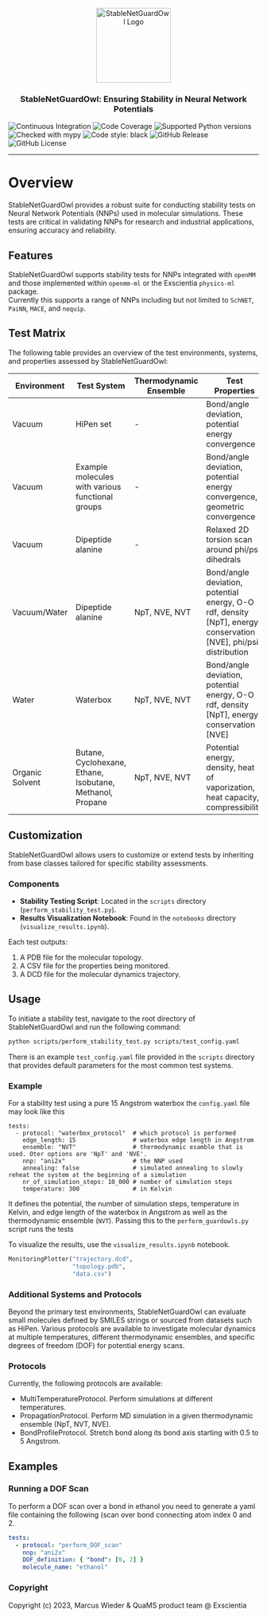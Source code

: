 <p align="center">
  <img src="https://github.com/Exscientia/StableNetGuardOwl/assets/31651017/6e72dbdd-3fae-4463-bde3-bbaf54b459a7" alt="StableNetGuardOwl Logo" width="150">
  <h3 align="center">StableNetGuardOwl: Ensuring Stability in Neural Network Potentials</h3>
</p>
<p align="center">

[//]: # (Badges)
![Continuous Integration](https://github.com/Exscientia/StableNetGuardOwl/actions/workflows/CI.yaml/badge.svg?branch=main)
![Code Coverage](https://codecov.io/gh/Exscientia/StableNetGuardOwl/branch/main/graph/badge.svg)
![Supported Python versions](https://img.shields.io/badge/python-%5E3.10-blue.svg)
![Checked with mypy](https://img.shields.io/badge/mypy-checked-blue)
![Code style: black](https://img.shields.io/badge/code%20style-black-000000.svg)
![GitHub Release](https://badgen.net/github/release/Exscientia/StableNetGuardOwl)
![GitHub License](https://img.shields.io/github/license/Exscientia/StableNetGuardOwl?color=green)
</p>

---

# Overview

StableNetGuardOwl provides a robust suite for conducting stability tests on Neural Network Potentials (NNPs) used in molecular simulations. These tests are critical in validating NNPs for research and industrial applications, ensuring accuracy and reliability.

## Features

StableNetGuardOwl supports stability tests for NNPs integrated with `openMM` and those implemented within `openmm-ml` or the Exscientia `physics-ml` package.  
Currently this supports a range of NNPs including but not limited to `SchNET`, `PaiNN`, `MACE`, and `nequip`.

## Test Matrix

The following table provides an overview of the test environments, systems, and properties assessed by StableNetGuardOwl:


| Environment     | Test System                                              | Thermodynamic Ensemble | Test Properties                                                                                    |
|-----------------|----------------------------------------------------------|------------------------|---------------------------------------------------------------------------------------------------|
| Vacuum          | HiPen set                                                | -                      | Bond/angle deviation, potential energy convergence                                                |
| Vacuum          | Example molecules with various functional groups         | -                      | Bond/angle deviation, potential energy convergence, geometric convergence                        |
| Vacuum          | Dipeptide alanine                                        | -                      | Relaxed 2D torsion scan around phi/psi dihedrals                                                 |
| Vacuum/Water    | Dipeptide alanine                                        | NpT, NVE, NVT          | Bond/angle deviation, potential energy, O-O rdf, density [NpT], energy conservation [NVE], phi/psi distribution |
| Water           | Waterbox                                                 | NpT, NVE, NVT          | Bond/angle deviation, potential energy, O-O rdf, density [NpT], energy conservation [NVE]         |
| Organic Solvent | Butane, Cyclohexane, Ethane, Isobutane, Methanol, Propane | NpT, NVE, NVT         | Potential energy, density, heat of vaporization, heat capacity, compressibility                   |

## Customization

StableNetGuardOwl allows users to customize or extend tests by inheriting from base classes tailored for specific stability assessments.

### Components

- **Stability Testing Script**: Located in the `scripts` directory (`perform_stability_test.py`).
- **Results Visualization Notebook**: Found in the `notebooks` directory (`visualize_results.ipynb`).


Each test outputs:
1. A PDB file for the molecular topology.
2. A CSV file for the properties being monitored.
3. A DCD file for the molecular dynamics trajectory.

## Usage

To initiate a stability test, navigate to the root directory of StableNetGuardOwl and run the following command:

```bash
python scripts/perform_stability_test.py scripts/test_config.yaml
```
There is an example `test_config.yaml` file provided in the `scripts` directory that provides default parameters for the most common test systems.

### Example
For a stability test using a pure 15 Angstrom waterbox the `config.yaml` file may look like this
```
tests:
  - protocol: "waterbox_protocol"  # which protocol is performed
    edge_length: 15                # waterbox edge length in Angstrom
    ensemble: "NVT"                # thermodynamic esamble that is used. Oter options are 'NpT' and 'NVE'.
    nnp: "ani2x"                   # the NNP used
    annealing: false               # simulated annealing to slowly reheat the system at the beginning of a simulation
    nr_of_simulation_steps: 10_000 # number of simulation steps
    temperature: 300               # in Kelvin
```
It defines the potential, the number of simulation steps, temperature in Kelvin, and edge length of the waterbox in Angstrom as well as the thermodynamic ensemble (`NVT`). Passing this to the `perform_guardowls.py` script runs the tests

To visualize the results, use the `visualize_results.ipynb` notebook.

```python
MonitoringPlotter("trajectory.dcd", 
                  "topology.pdb", 
                  "data.csv")
```

### Additional Systems and Protocols
Beyond the primary test environments, StableNetGuardOwl can evaluate small molecules defined by SMILES strings or sourced from datasets such as HiPen. Various protocols are available to investigate molecular dynamics at multiple temperatures, different thermodynamic ensembles, and specific degrees of freedom (DOF) for potential energy scans.


### Protocols
Currently, the following protocols are available:

- MultiTemperatureProtocol. Perform simulations at different temperatures.
- PropagationProtocol. Perform MD simulation in a given thermodynamic ensemble (NpT, NVT, NVE).
- BondProfileProtocol. Stretch bond along its bond axis starting with 0.5 to 5 Angstrom.

## Examples
### Running a DOF Scan
To perform a DOF scan over a bond in ethanol you need to generate a yaml file containing the following (scan over bond connecting atom index 0 and 2. 

```yaml
tests:
  - protocol: "perform_DOF_scan"
    nnp: "ani2x"
    DOF_definition: { "bond": [0, 2] }
    molecule_name: "ethanol"
```


### Copyright

Copyright (c) 2023, Marcus Wieder & QuaMS product team @ Exscientia


